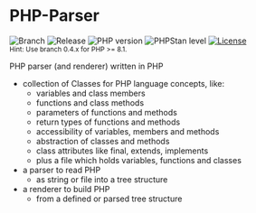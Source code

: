 # PHP-Parser

![Branch](https://img.shields.io/badge/Branch-0.3.x-blue?style=flat-square)
![Release](https://img.shields.io/badge/Release-0.3.2-blue?style=flat-square)
![PHP version](https://img.shields.io/badge/PHP-%5E7.4_|_%5E8.1-blue?style=flat-square&color=777BB4)
![PHPStan level](https://img.shields.io/badge/PHPStan_level-4-darkgreen?style=flat-square)
[![License](https://img.shields.io/packagist/l/ceus-media/php-parser.svg?style=flat-square)](https://packagist.org/packages/ceus-media/php-parser)
<br/><small>Hint: Use branch 0.4.x for PHP >= 8.1.</small>

PHP parser (and renderer) written in PHP

- collection of Classes for PHP language concepts, like:
	- variables and class members
	- functions and class methods
	- parameters of functions and methods
	- return types of functions and methods
	- accessibility of variables, members and methods
	- abstraction of classes and methods
	- class attributes like final, extends, implements
	- plus a file which holds variables, functions and classes
- a parser to read PHP
	- as string or file into a tree structure
- a renderer to build PHP
	- from a defined or parsed tree structure
